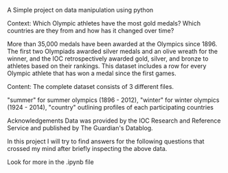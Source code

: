 A Simple project on data manipulation using python


Context:
Which Olympic athletes have the most gold medals? Which countries are they from and how has it changed over time?

More than 35,000 medals have been awarded at the Olympics since 1896. The first two Olympiads awarded silver medals and an olive wreath for the winner, and the IOC retrospectively awarded gold, silver, and bronze to athletes based on their rankings. This dataset includes a row for every Olympic athlete that has won a medal since the first games.

Content:
The complete dataset consists of 3 different files.

"summer" for summer olympics (1896 - 2012),
"winter" for winter olympics (1924 - 2014),
"country" outlining profiles of each participating countries

Acknowledgements
Data was provided by the IOC Research and Reference Service and published by The Guardian's Datablog.

In this project I will try to find answers for the following questions that crossed my mind after briefly inspecting the above data.

Look for more in the .ipynb file
